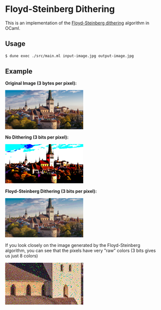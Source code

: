 # Floyd-Steinberg Dithering

This is an implementation of the [Floyd-Steinberg dithering](https://en.wikipedia.org/wiki/Floyd%E2%80%93Steinberg_dithering) algorithm in OCaml.

## Usage

```sh
$ dune exec ./src/main.ml input-image.jpg output-image.jpg
```

## Example

**Original Image (3 bytes per pixel):**

<img src="./tallinn-original.jpg" width="50%" height="50%" />

</br>

**No Dithering (3 bits per pixel):**

<img src="./tallinn-no-dithering.jpg" width="50%" height="50%" />
</br>

**Floyd-Steinberg Dithering (3 bits per pixel):**

<img src="./tallinn-floyd-steinberg-dithering.jpg" width="50%" height="50%" />

</br>

If you look closely on the image generated by the Floyd-Steinberg algorithm, you can see that the pixels have very "raw" colors (3 bits gives us just 8 colors)

<img src="./tallinn-floyd-steinberg-dithering-zoom.jpg" width="50%" height="50%" />

